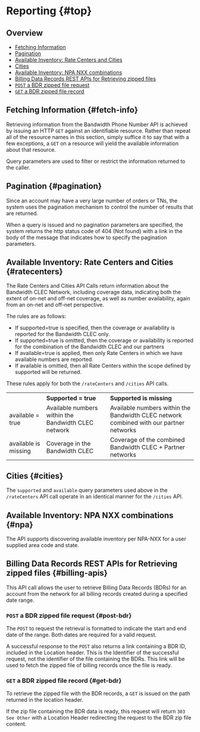 # Reporting {#top}

## Overview

* [Fetching Information](#fetch-info)
* [Pagination](#pagination)
* [Available Inventory: Rate Centers and Cities](#ratecenters)
* [Cities](#cities)
* [Available Inventory: NPA NXX combinations](#npa)
* [Billing Data Records REST APIs for Retrieving zipped files](#billing-apis)
* [<code class="post">POST</code> a BDR zipped file request](#post-bdr)
* [<code class="get">GET</code> a BDR zipped file record](#get-bdr)

## Fetching Information {#fetch-info}

Retrieving information from the Bandwidth Phone Number API is achieved by issuing an HTTP <code class="get">GET</code>  against an identifiable resource.  Rather than repeat all of the resource names in this section, simply suffice it to say that with a few exceptions, a <code class="get">GET</code>  on a resource will yield the available information about that resource.

Query parameters are used to filter or restrict the information returned to the caller.

## Pagination {#pagination}

Since an account may have a very large number of orders or TNs, the system uses the pagination mechanism to control the number of results that are returned.

When a query is issued and no pagination parameters are specified, the system returns the http status code of 404 (Not found) with a link in the body of the message that indicates how to specify the pagination parameters.

## Available Inventory: Rate Centers and Cities {#ratecenters}

The Rate Centers and Cities API Calls return information about the Bandwidth CLEC Network, including coverage data, indicating both the extent of on-net and off-net coverage, as well as number availability, again from an on-net and off-net perspective.

The rules are as follows:

* If supported=true is specified, then the coverage or availability is reported for the Bandwidth CLEC only.
* If supported=true is omitted, then the coverage or availability is reported for the combination of the Bandwidth CLEC and our partners
* If available=true is applied, then only Rate Centers in which we have available numbers are reported.
* If available is omitted, then all Rate Centers within the scope defined by supported will be returned.

These rules apply for both the `/rateCenters` and `/cities` API calls.


<table>
<tr>
<th align="left"></th>
<th align="left">Supported = true</th>
<th align="left">Supported is missing</th>
</tr>
<tr>
<td align="left">available = true</td>
<td align="left">Available numbers within the Bandwidth CLEC network</td>
<td align="left">Available numbers within the Bandwidth CLEC network combined with our partner networks</td>
</tr>
<tr>
<td align="left">available is missing</td>
<td align="left">Coverage in the Bandwidth CLEC</td>
<td align="left">Coverage of the combined Bandwidth CLEC + Partner networks</td>
</tr>
</table>

## Cities {#cities}

The `supported` and `available` query parameters used above in the `/rateCenters` API call operate in an identical manner for the `/cities` API.

## Available Inventory: NPA NXX combinations {#npa}

The API supports discovering available inventory per NPA-NXX for a user supplied area code and state.

## Billing Data Records REST APIs for Retrieving zipped files {#billing-apis}

This API call allows the user to retrieve Billing Data Records (BDRs) for an account from the network for all billing records created during a specified date range.

### <code class="post">POST</code> a BDR zipped file request {#post-bdr}

The <code class="post">POST</code> to request the retrieval is formatted to indicate the start and end date of the range.  Both dates are required for a valid request.

A successful response to the <code class="post">POST</code> also returns a link containing a BDR ID, included in the Location header.  This is the Identifier of the successful request, not the identifier of the file containing the BDRs. This link will be used to fetch the zipped file of billing records once the file is ready.

### <code class="get">GET</code> a BDR zipped file record {#get-bdr}

To retrieve the zipped file with the BDR records, a <code class="get">GET</code> is issued on the path returned in the location header.

If the zip file containing the BDR data is ready, this request will return `303 See Other` with a Location Header redirecting the request to the BDR zip file content.
<br>
<br>
